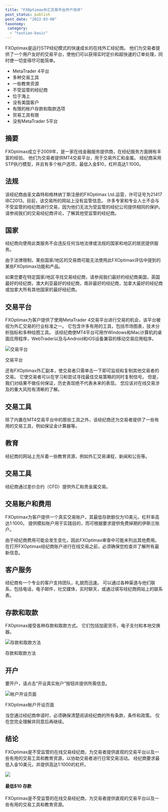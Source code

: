 ```yaml
---
title: "FXOptimax外汇交易平台开户测评"
post_status: publish
post_date: "2022-03-08"
taxonomy:
 category: 
  - "toutiao-basic"
---
```


FXOptimax是运行STP经纪模式的快速成长的在线外汇经纪商。 他们为交易者提供了一个用户友好的交易平台，使他们可以获得实时定价和超快速的订单处理，同时使一切变得尽可能简单。
- MetaTrader 4平台
- 多种交易工具
- 一些教育资源
- 不受监管的经纪商
- 位于海上
- 没有美国客户
- 有限的帐户存款和取款选项
- 贸易工具有限
- 没有MetaTrader 5平台


## 摘要

FXOptimax成立于2009年，是一家在线金融服务提供商，在经纪服务方面拥有丰富的经验。 他们为交易者提供MT4交易平台，用于交易外汇和金属。 经纪商采用STP执行模型，并且有多个帐户选项，最低入金$10，杠杆高达1:1000。

## 法规

该经纪商由圣文森特和格林纳丁斯注册的FXOptimax Ltd.运营，许可证号为21417 IBC2013。目前，该交易所的网站上没有监管信息。 许多专家和专业人士不会与不受监管的经纪商进行交易，因为他们无法为受监管的经纪公司提供相同的保护。 请参阅我们的交易经纪商评论，了解其他受监管的经纪商。

## 国家

经纪商向使用此类服务​​不会违反任何当地法律或法规的国家和地区的居民提供服务。

由于法律限制，某些国家/地区的交易商可能无法使用此FXOptimax评估中提到的某些FXOptimax功能和产品。

如果您要在特定国家/地区寻找交易经纪商，请参阅我们最好的经纪商美国，英国最好的经纪商，澳大利亚最好的经纪商，南非最好的经纪商，加拿大最好的经纪商或加拿大所有其他国家的最好经纪商。

## 交易平台

FXOptimax为客户提供了使用MetaTrader 4交易平台进行交易的机会，该平台被视为外汇交易的行业标准之一。 它包含许多有用的工具，包括市场图表，技术分析指标和多种绘图工具。 该经纪商使MT4平台可用作Windows和Mac计算机的桌面应用程序，WebTrader以及与Android和iOS设备兼容的移动交易应用程序。

![交易平台](https://cdn.fendou.la/funstoutiao/2020/11/FXOptimax-Review-Trading-Platform--1024x745.jpg "交易平台")

交易平台

还有FXOptimax外汇副本，使交易者只需单击一下即可监视和复制其他交易者的交易。 它使交易者可以在学习和尝试寻找最佳交易策略的同时复制信号。 但是，我们对结果不做任何保证，历史表现绝不代表未来的表现。 您应该对在线交易涉及的重大风险有清晰的了解。

## 交易工具

除了内置在MT4交易平台中的那些工具之外，该经纪商还为交易者提供了一些有用的交易工具，例如保证金计算器等。

## 教育

经纪商的网站上充斥着一些教育资源，例如外汇交易课程，新闻和公告等。

## 交易工具

经纪商通过差价合约（CFD）提供外汇和贵金属交易。

## 交易账户和费用

FXOptimax为客户提供一个真实交易账户，其最低存款额仅为10美元，杠杆率高达1:1000。 提供模拟账户用于实践目的，而可根据要求提供免费掉期的伊斯兰账户。

由于经纪商费用可能会发生变化，因此FXOptimax审查中可能未列出其他费用。 在打开FXOptimax经纪商账户进行在线交易之前，必须确保您检查并了解所有最新信息。

## 客户服务

经纪商有一个专业的客户支持团队，礼貌而迅速。 可以通过各种渠道与他们联系，包括电话，电子邮件，社交媒体，实时聊天，或通过填写经纪商网站上的联系表。

## 存款和取款

FXOptimax接受各种存款和取款方式。 它们包括加密货币，电子支付和本地交换器。

![存款和取款方法](https://cdn.fendou.la/funstoutiao/2020/11/FXOptimax-Review-Deposit-and-Withdrawal-Methods-1024x185.jpg "存款和取款方法")

存款和取款方法

## 开户

要开户，请点击“开设真实账户”按钮并提供所需信息。

![帐户开设页面](https://cdn.fendou.la/funstoutiao/2020/11/FXOptimax-Review-Account-Opening-Page-149x1024.jpg "帐户开设页面")

FXOptimax帐户开设页面

当您通过经纪商申请时，必须确保清楚阅读经纪商的所有条款，条件和政策。 仅在您完全理解并同意后再继续。

## 结论

FXOptimax是不受监管的在线交易经纪商，为交易者提供直观的交易平台以及一些有用的交易工具和教育资源，以协助交易者进行日常交易活动。 经纪商要求最低入金10美元，并提供高达1:1000的杠杆。

![](https://cdn.fendou.la/funstoutiao/2020/11/FXOptimax-Logo.png)

#### 最低$10 存款

FXOptimax是不受监管的在线交易经纪商，为交易者提供直观的交易平台以及一些有用的交易工具和教育资源。
